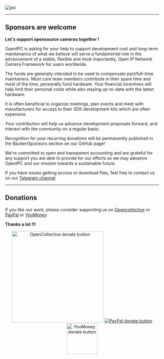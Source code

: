 
![pic](https://openipc.org/images/piggybank.jpg)

---------------------------------------------------------------------------------

## Sponsors are welcome

**Let's support opensource cameras together !**

OpenIPC is asking for your help to support development cost and long-term maintenance of what we believe will serve a fundamental role in the advancement of a stable, flexible and most importantly, Open IP Network Camera Framework for users worldwide.

The funds are generally intended to be used to compensate part/full-time maintainers. Most core team members contribute in their spare time and most of the time, personally fund hardware. 
Your financial incentives will help limit their personal costs while also staying up-to-date with the latest hardware.

It is often beneficial to organize meetings, plan events and meet with manufacturers for access to their SDK development kits which are often expensive.

Your contribution will help us advance development proposals forward, and interact with the community on a regular basis.

Recognition for your recurring donations will be permanently published in the Backer/Sponsors section on our GitHub page!

We're committed to open and transparent accounting and are grateful for any support you are able to provide for our efforts so we may advance OpenIPC and our mission towards a sustainable future.

If you have issues getting access or download files, feel free to contact us on our [Telegram channel](https://t.me/openipc).

---------------------------------------------------------------------------------

## Donations

If you like our work, please consider supporting us on [Opencollective](https://opencollective.com/openipc/contribute/backer-14335/checkout) or [PayPal](https://www.paypal.com/donate/?hosted_button_id=C6F7UJLA58MBS) or [YooMoney](https://openipc.org/donation/yoomoney.html)

**Thanks a lot !!!**

<p align="center">
<a href="https://opencollective.com/openipc/contribute/backer-14335/checkout" target="_blank"><img src="https://opencollective.com/webpack/donate/button@2x.png?color=blue" width="300" alt="OpenCollective donate button" /></a>
<a href="https://www.paypal.com/donate/?hosted_button_id=C6F7UJLA58MBS"><img src="https://www.paypalobjects.com/en_US/IT/i/btn/btn_donateCC_LG.gif" alt="PayPal donate button" /> </a>
<a href="https://openipc.org/donation/yoomoney.html"><img src="https://yoomoney.ru/transfer/balance-informer/balance?id=596194605&key=291C29A811B500D7" width="100" alt="YooMoney donate button" /> </a>
</p>
